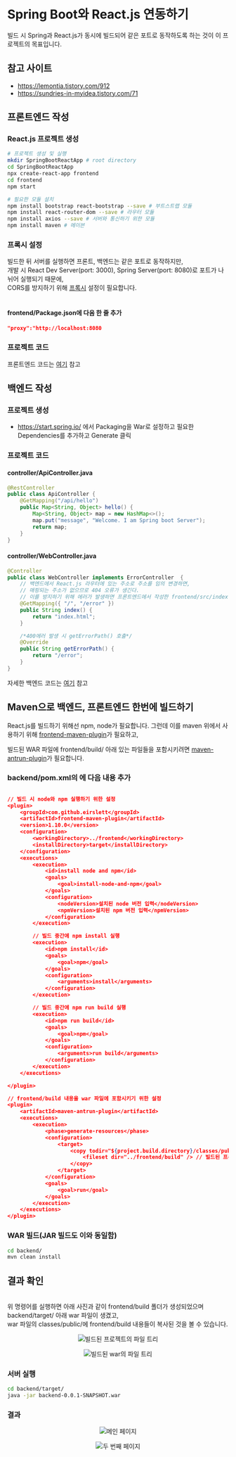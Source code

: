 # Spring Boot와 React.js 연동하기

빌드 시 Spring과 React.js가 동시에 빌드되어 같은 포트로 동작하도록 하는 것이 이 프로젝트의 목표입니다.<br>

## 참고 사이트
* https://lemontia.tistory.com/912
* https://sundries-in-myidea.tistory.com/71

## 프론트엔드 작성

### React.js 프로젝트 생성
```bash
# 프로젝트 생성 및 실행
mkdir SpringBootReactApp # root directory
cd SpringBootReactApp
npx create-react-app frontend
cd frontend
npm start

# 필요한 모듈 설치
npm install bootstrap react-bootstrap --save # 부트스트랩 모듈
npm install react-router-dom --save # 라우터 모듈
npm install axios --save # 서버와 통신하기 위한 모듈
npm install maven # 메이븐 
```

### 프록시 설정
빌드한 뒤 서버를 실행하면 프론트, 백엔드는 같은 포트로 동작하지만, <br>
개발 시 React Dev Server(port: 3000), Spring Server(port: 8080)로 포트가 나뉘어 실행되기 때문에,<br>
CORS를 방지하기 위해 
[프록시](https://github.com/hch0821/React.js-Example/tree/master/j.proxy) 설정이 필요합니다.<br><br>

#### frontend/Package.json에 다음 한 줄 추가
```json
"proxy":"http://localhost:8080
```

### 프로젝트 코드
프론트엔드 코드는 [여기](./frontend/src) 참고

## 백엔드 작성
### 프로젝트 생성
* https://start.spring.io/ 에서 Packaging을 War로 설정하고 필요한 Dependencies를 추가하고 Generate 클릭

### 프로젝트 코드
#### controller/ApiController.java
```java
@RestController
public class ApiController {
    @GetMapping("/api/hello")
    public Map<String, Object> hello() {
        Map<String, Object> map = new HashMap<>();
        map.put("message", "Welcome. I am Spring boot Server");
        return map;
    }
}
```
#### controller/WebController.java
```java
@Controller
public class WebController implements ErrorController  {
    // 백엔드에서 React.js 라우터에 있는 주소로 주소를 임의 변경하면,
    // 매핑되는 주소가 없으므로 404 오류가 생긴다.
    // 이를 방지하기 위해 에러가 발생하면 프론트엔드에서 작성한 frontend/src/index.html을 전송한다.
    @GetMapping({ "/", "/error" })
    public String index() {
        return "index.html";
    }

    /*400에러 발생 시 getErrorPath() 호출*/
    @Override
    public String getErrorPath() {
        return "/error";
    }
}
```

자세한 백엔드 코드는 [여기](./backend/src/main/java/com/goodperson/backend/) 참고

## Maven으로 백엔드, 프론트엔드 한번에 빌드하기

React.js를 빌드하기 위해선 npm, node가 필요합니다. 그런데 이를 maven 위에서 사용하기 위해 [frontend-maven-plugin](https://github.com/eirslett/frontend-maven-plugin)가 필요하고,<br>

빌드된 WAR 파일에 frontend/build/ 아래 있는 파일들을 포함시키려면 [maven-antrun-plugin](https://maven.apache.org/plugins/maven-antrun-plugin/)가 필요합니다.<br>

### backend/pom.xml의 <plugins>에 다음 내용 추가
```json

// 빌드 시 node와 npm 실행하기 위한 설정
<plugin>
    <groupId>com.github.eirslett</groupId>
    <artifactId>frontend-maven-plugin</artifactId>
    <version>1.10.0</version>
    <configuration>
        <workingDirectory>../frontend</workingDirectory>
        <installDirectory>target</installDirectory>
    </configuration>
    <executions>
        <execution>
            <id>install node and npm</id>
            <goals>
                <goal>install-node-and-npm</goal>
            </goals>
            <configuration>
                <nodeVersion>설치된 node 버전 입력</nodeVersion>
                <npmVersion>설치된 npm 버전 입력</npmVersion>
            </configuration>
        </execution>

        // 빌드 중간에 npm install 실행
        <execution>
            <id>npm install</id>
            <goals>
                <goal>npm</goal>
            </goals>
            <configuration>
                <arguments>install</arguments>
            </configuration>
        </execution>

        // 빌드 중간에 npm run build 실행
        <execution>
            <id>npm run build</id>
            <goals>
                <goal>npm</goal>
            </goals>
            <configuration>
                <arguments>run build</arguments>
            </configuration>
        </execution>
    </executions>

</plugin>

// frontend/build 내용을 war 파일에 포함시키기 위한 설정
<plugin>
    <artifactId>maven-antrun-plugin</artifactId>
    <executions>
        <execution>
            <phase>generate-resources</phase>
            <configuration>
                <target>
                    <copy todir="${project.build.directory}/classes/public"> // 백엔드 빌드 파일에 복사
                        <fileset dir="../frontend/build" /> // 빌드된 프론트엔드 파일을 ▲
                    </copy>
                </target>
            </configuration>
            <goals>
                <goal>run</goal>
            </goals>
        </execution>
    </executions>
</plugin>
```

### WAR 빌드(JAR 빌드도 이와 동일함)
```bash
cd backend/
mvn clean install
```

## 결과 확인
<br>
위 명령어를 실행하면 아래 사진과 같이 frontend/build 폴더가 생성되었으며<br>
backend/target/ 아래 war 파일이 생겼고,<br>
war 파일의 classes/public/에 frontend/build 내용들이 복사된 것을 볼 수 있습니다.<br>
<p align="center">
    <img src="./screenshot/file_tree.png" alt="빌드된 프로젝트의 파일 트리" title="빌드된 프로젝트의 파일 트리"></img>
</p>
<p align="center">
    <img src="./screenshot/war.png" alt="빌드된 war의 파일 트리" title="빌드된 war의 파일 트리"></img>
</p>

### 서버 실행
```bash
cd backend/target/
java -jar backend-0.0.1-SNAPSHOT.war
```

### 결과
<p align="center">
    <img src="./screenshot/main.png" alt="메인 페이지" title="메인 페이지"></img>
</p>
<p align="center">
    <img src="./screenshot/dashboard.png" alt="두 번째 페이지" title="두 번째 페이지"></img>
</p>
